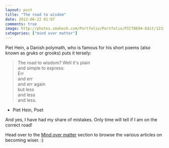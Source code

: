 ```yaml
---
layout: post
title: "The road to wisdom"
date: 2012-06-22 01:07
comments: true
image: http://photos.smahesh.com/Portfolio/Portfolio/PICT8694-Edit/1233338502_Y46Ky-L.jpg
categories: ["mind over matter"]
---
```


Piet Hein, a Danish polymath, who is famous for his short poems (also known as gruks or grooks) puts it tersely:

> The road to wisdom? Well it's plain \
and simple to express: \
Err \
and err \
and err again \
but less \
and less \
and less.
- Piet Hein, Poet

And yes, I have had my share of mistakes. Only time will tell if I am on the correct road! 

Head over to the [Mind over matter](/mind-over-matter) section to browse the various articles on becoming wiser. :)
